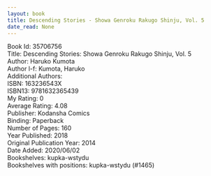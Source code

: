 ```yaml
---
layout: book
title: Descending Stories - Showa Genroku Rakugo Shinju, Vol. 5
date_read: None
---
```


Book Id: 35706756<br />
Title: Descending Stories: Showa Genroku Rakugo Shinju, Vol. 5<br />
Author: Haruko Kumota<br />
Author l-f: Kumota, Haruko<br />
Additional Authors: <br />
ISBN: 163236543X<br />
ISBN13: 9781632365439<br />
My Rating: 0<br />
Average Rating: 4.08<br />
Publisher: Kodansha Comics<br />
Binding: Paperback<br />
Number of Pages: 160<br />
Year Published: 2018<br />
Original Publication Year: 2014<br />
Date Added: 2020/06/02<br />
Bookshelves: kupka-wstydu<br />
Bookshelves with positions: kupka-wstydu (#1465)<br />


